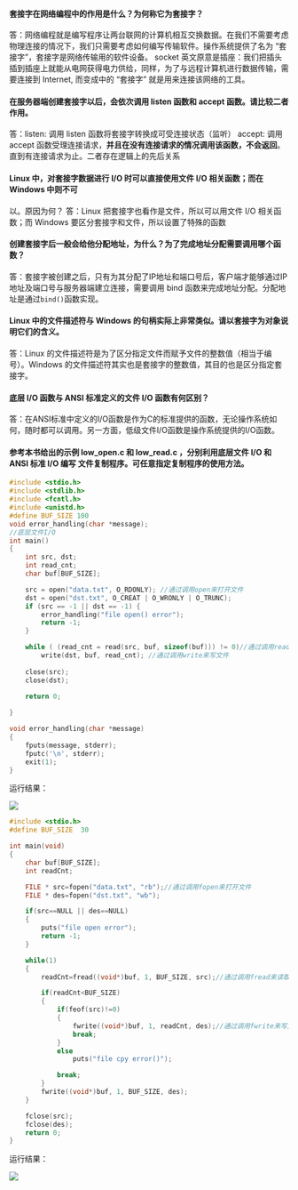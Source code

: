 #### 套接字在网络编程中的作用是什么？为何称它为套接字？

答：网络编程就是编写程序让两台联网的计算机相互交换数据。在我们不需要考虑物理连接的情况下，我们只需要考虑如何编写传输软件。操作系统提供了名为 “套接字”，套接字是网络传输用的软件设备。
socket 英文原意是插座：我们把插头插到插座上就能从电网获得电力供给，同样，为了与远程计算机进行数据传输，需要连接到 Internet, 而变成中的 “套接字” 就是用来连接该网络的工具。

#### 在服务器端创建套接字以后，会依次调用 listen 函数和 accept 函数。请比较二者作用。

答：listen: 调用 listen 函数将套接字转换成可受连接状态（监听）
accept: 调用 accept 函数受理连接请求，**并且在没有连接请求的情况调用该函数，不会返回**。直到有连接请求为止。二者存在逻辑上的先后关系

#### Linux 中，对套接字数据进行 I/O 时可以直接使用文件 I/O 相关函数；而在 Windows 中则不可 
以。原因为何？
答：Linux 把套接字也看作是文件，所以可以用文件 I/O 相关函数；而 Windows 要区分套接字和文件，所以设置了特殊的函数

#### 创建套接字后一般会给他分配地址，为什么？为了完成地址分配需要调用哪个函数？
答：套接字被创建之后，只有为其分配了IP地址和端口号后，客户端才能够通过IP地址及端口号与服务器端建立连接，需要调用 bind 函数来完成地址分配。分配地址是通过`bind()`函数实现。

#### Linux 中的文件描述符与 Windows 的句柄实际上非常类似。请以套接字为对象说明它们的含义。
答：Linux 的文件描述符是为了区分指定文件而赋予文件的整数值（相当于编号）。Windows 的文件描述符其实也是套接字的整数值，其目的也是区分指定套接字。

#### 底层 I/O 函数与 ANSI 标准定义的文件 I/O 函数有何区别？
答：在ANSI标准中定义的I/O函数是作为C的标准提供的函数，无论操作系统如何，随时都可以调用。另一方面，低级文件I/O函数是操作系统提供的I/O函数。

#### 参考本书给出的示例 low_open.c 和 low_read.c ，分别利用底层文件 I/O 和 ANSI 标准 I/O 编写 文件复制程序。可任意指定复制程序的使用方法。

```c++
#include <stdio.h>
#include <stdlib.h>
#include <fcntl.h>
#include <unistd.h>
#define BUF_SIZE 100
void error_handling(char *message);
//底层文件I/O
int main()
{
    int src, dst;
    int read_cnt;
    char buf[BUF_SIZE];

    src = open("data.txt", O_RDONLY); //通过调用open来打开文件
    dst = open("dst.txt", O_CREAT | O_WRONLY | O_TRUNC);
    if (src == -1 || dst == -1) {
        error_handling("file open() error");
        return -1;
    }

    while ( (read_cnt = read(src, buf, sizeof(buf))) != 0)//通过调用read来读取文件
        write(dst, buf, read_cnt); //通过调用write来写文件
    
    close(src);
    close(dst);

    return 0;
        
}

void error_handling(char *message)
{
    fputs(message, stderr);
    fputc('\n', stderr);
    exit(1);
}
```

运行结果：

![](D:\Pictures\tcpip网络编程\lcopy.png)

```c++
#include <stdio.h>
#define BUF_SIZE  30

int main(void)
{
	char buf[BUF_SIZE];
	int readCnt;

	FILE * src=fopen("data.txt", "rb");//通过调用fopen来打开文件
	FILE * des=fopen("dst.txt", "wb");

	if(src==NULL || des==NULL)
	{
		puts("file open error");
		return -1;
	}

	while(1)
	{
		readCnt=fread((void*)buf, 1, BUF_SIZE, src);//通过调用fread来读取文件

		if(readCnt<BUF_SIZE)
		{
			if(feof(src)!=0)
			{
				fwrite((void*)buf, 1, readCnt, des);//通过调用fwrite来写文件
				break;
			}
			else
				puts("file cpy error()");

			break;
		}
		fwrite((void*)buf, 1, BUF_SIZE, des);
	}

	fclose(src);
	fclose(des);
	return 0;
}
```



运行结果：

![](D:\Pictures\tcpip网络编程\acpy.png)